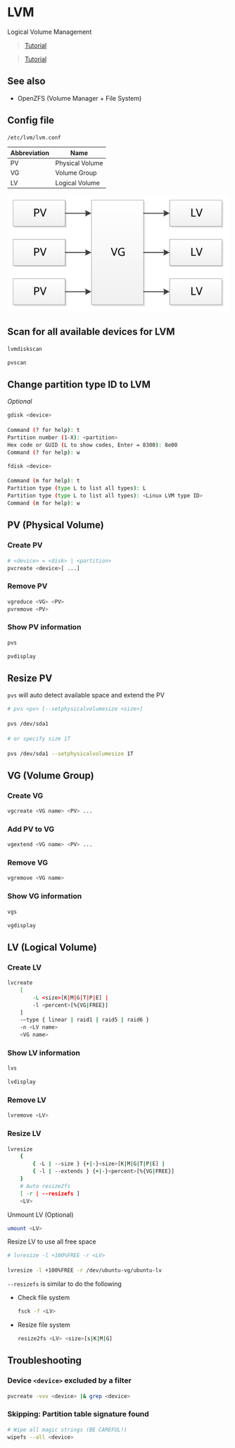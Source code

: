 # LVM

Logical Volume Management

> [Tutorial](https://www.digitalocean.com/community/tutorials/an-introduction-to-lvm-concepts-terminology-and-operations)

> [Tutorial](https://www.digitalocean.com/community/tutorials/how-to-use-lvm-to-manage-storage-devices-on-ubuntu-16-04)

## See also

- OpenZFS (Volume Manager + File System)

## Config file

```sh
/etc/lvm/lvm.conf
```

| Abbreviation | Name |
| - | - |
| PV | Physical Volume |
| VG | Volume Group |
| LV | Logical Volume |

![LVM](img/LVM.svg)

## Scan for all available devices for LVM

```bash
lvmdiskscan
```

```bash
pvscan
```

## Change partition type ID to LVM

*Optional*

```bash
gdisk <device>

Command (? for help): t
Partition number (1-X): <partition>
Hex code or GUID (L to show codes, Enter = 8300): 8e00
Command (? for help): w
```

```bash
fdisk <device>

Command (m for help): t
Partition type (type L to list all types): L
Partition type (type L to list all types): <Linux LVM type ID>
Command (m for help): w
```

## PV (Physical Volume)

### Create PV

```bash
# <device> = <disk> | <partition>
pvcreate <device>[ ...]
```

### Remove PV

```bash
vgreduce <VG> <PV>
pvremove <PV>
```

### Show PV information

```bash
pvs
```

```bash
pvdisplay
```

## Resize PV

`pvs` will auto detect available space and extend the PV

```sh
# pvs <pv> [--setphysicalvolumesize <size>]

pvs /dev/sda1

# or specify size 1T

pvs /dev/sda1 --setphysicalvolumesize 1T
```

## VG (Volume Group)

### Create VG

```bash
vgcreate <VG name> <PV> ...
```

### Add PV to VG

```bash
vgextend <VG name> <PV> ...
```

### Remove VG

```bash
vgremove <VG name>
```

### Show VG information

```bash
vgs
```

```bash
vgdisplay
```

## LV (Logical Volume)

### Create LV

```bash
lvcreate 
    [
        -L <size>[K|M|G|T|P|E] |
        -l <percent>[%{VG|FREE}]
    ]
    -–type { linear | raid1 | raid5 | raid6 }
    -n <LV name>
    <VG name>
```

### Show LV information

```bash
lvs
```

```bash
lvdisplay
```

### Remove LV

```bash
lvremove <LV>
```

### Resize LV

```bash
lvresize 
    {
        { -L | --size } {+|-}<size>[K|M|G|T|P|E] |
        { -l | --extends } {+|-}<percent>[%{VG|FREE}]
    }
    # Auto resize2fs
    [ -r | --resizefs ]
    <LV>
```

Unmount LV (Optional)

```bash
umount <LV>
```

Resize LV to use all free space

```sh
# lvresize -l +100%FREE -r <LV>

lvresize -l +100%FREE -r /dev/ubuntu-vg/ubuntu-lv
```

`--resizefs` is similar to do the following

- Check file system

  ```bash
  fsck -f <LV>
  ```

- Resize file system

  ```bash
  resize2fs <LV> <size>[s|K|M|G]
  ```

## Troubleshooting

### Device `<device>` excluded by a filter

```bash
pvcreate -vvv <device> |& grep <device>
```

### Skipping: Partition table signature found

```bash
# Wipe all magic strings (BE CAREFUL!)
wipefs --all <device>
```
